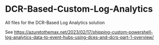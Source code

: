 # DCR-Based-Custom-Log-Analytics
All files for the DCR-Based Log Analytics solution

See https://azuretothemax.net/2023/02/17/shipping-custom-powershell-log-analytics-data-to-event-hubs-using-dces-and-dcrs-part-1-overview/
